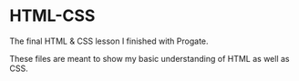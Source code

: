 # HTML-CSS
The final HTML & CSS lesson I finished with Progate.

These files are meant to show my basic understanding of HTML as well as CSS.
